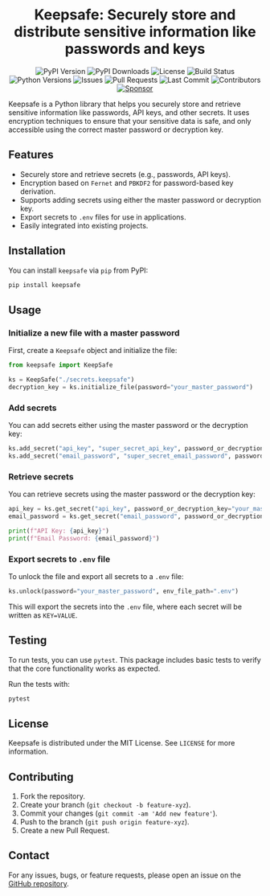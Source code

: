 <h1 align="center">Keepsafe: Securely store and distribute sensitive information like passwords and keys</h1>
<p align="center">
  <img src="https://img.shields.io/pypi/v/keepsafe" alt="PyPI Version" />
  <img src="https://img.shields.io/pypi/dm/keepsafe" alt="PyPI Downloads" />
  <img src="https://img.shields.io/pypi/l/keepsafe" alt="License" />
  <img src="https://img.shields.io/github/workflow/status/muhammad-fiaz/keepsafe/CI" alt="Build Status" />
  <img src="https://img.shields.io/pypi/pyversions/keepsafe" alt="Python Versions" />
  <img src="https://img.shields.io/github/issues/muhammad-fiaz/keepsafe" alt="Issues" />
  <img src="https://img.shields.io/github/issues-pr/muhammad-fiaz/keepsafe" alt="Pull Requests" />
  <img src="https://img.shields.io/github/last-commit/muhammad-fiaz/keepsafe" alt="Last Commit" />
  <img src="https://img.shields.io/github/contributors/muhammad-fiaz/keepsafe" alt="Contributors" />
  <a href="https://github.com/sponsors/muhammad-fiaz">
    <img src="https://img.shields.io/badge/sponsor-muhammad--fiaz-ff69b4" alt="Sponsor" />
  </a>
</p>




Keepsafe is a Python library that helps you securely store and retrieve sensitive information like passwords, API keys, and other secrets. It uses encryption techniques to ensure that your sensitive data is safe, and only accessible using the correct master password or decryption key.

## Features

- Securely store and retrieve secrets (e.g., passwords, API keys).
- Encryption based on `Fernet` and `PBKDF2` for password-based key derivation.
- Supports adding secrets using either the master password or decryption key.
- Export secrets to `.env` files for use in applications.
- Easily integrated into existing projects.

## Installation

You can install `keepsafe` via `pip` from PyPI:

```bash
pip install keepsafe
```

## Usage

### Initialize a new file with a master password

First, create a `Keepsafe` object and initialize the file:

```python
from keepsafe import KeepSafe

ks = KeepSafe("./secrets.keepsafe")
decryption_key = ks.initialize_file(password="your_master_password")
```

### Add secrets

You can add secrets either using the master password or the decryption key:

```python
ks.add_secret("api_key", "super_secret_api_key", password_or_decryption_key="your_master_password")
ks.add_secret("email_password", "super_secret_email_password", password_or_decryption_key=decryption_key)
```

### Retrieve secrets

You can retrieve secrets using the master password or the decryption key:

```python
api_key = ks.get_secret("api_key", password_or_decryption_key="your_master_password")
email_password = ks.get_secret("email_password", password_or_decryption_key=decryption_key)

print(f"API Key: {api_key}")
print(f"Email Password: {email_password}")
```

### Export secrets to `.env` file

To unlock the file and export all secrets to a `.env` file:

```python
ks.unlock(password="your_master_password", env_file_path=".env")
```

This will export the secrets into the `.env` file, where each secret will be written as `KEY=VALUE`.

## Testing

To run tests, you can use `pytest`. This package includes basic tests to verify that the core functionality works as expected.

Run the tests with:

```bash
pytest
```

## License

Keepsafe is distributed under the MIT License. See `LICENSE` for more information.

## Contributing

1. Fork the repository.
2. Create your branch (`git checkout -b feature-xyz`).
3. Commit your changes (`git commit -am 'Add new feature'`).
4. Push to the branch (`git push origin feature-xyz`).
5. Create a new Pull Request.

## Contact

For any issues, bugs, or feature requests, please open an issue on the [GitHub repository](https://github.com/muhammad-fiaz/keepsafe).

